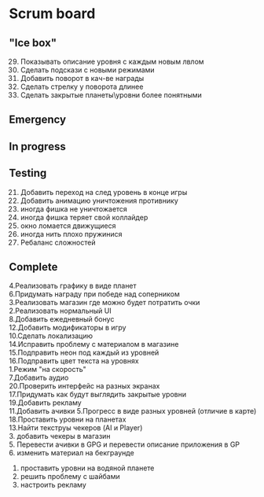 # Scrum board

"Ice box"
--------------------- 
29. Показывать описание уровня с каждым новым лвлом  
30. Сделать подскази с новыми режимами  
31. Добавить поворот в кач-ве награды  
32. Сделать стрелку у поворота длинее  
33. Сделать закрытые планеты\уровни более понятными  

Emergency
---------------------

In progress
---------------------

Testing
---------------------
21. Добавить переход на след уровень в конце игры  
28. Добавить анимацию уничтожения противнику 
24. иногда фишка не уничтожается  
25. иногда фишка теряет свой коллайдер  
26. окно ломается движущиеся  
27. иногда нить плохо пружинися  
22. Ребаланс сложностей  

Complete
---------------------
4.Реализовать графику в виде планет  
6.Придумать награду при победе над соперником  
3.Реализовать магазин где можно будет потратить очки  
2.Реализовать нормальный UI  
8.Добавить ежедневный бонус  
12.Добавить модификаторы в игру  
10.Сделать локализацию  
14.Исправить проблему с материалом в магазине  
15.Подправить неон под каждый из уровней  
16.Подправить цвет текста на уровнях  
1.Режим "на скорость"  
7.Добавить аудио  
20.Проверить интерфейс на разных экранах  
17.Придумать как будут выглядить закрытые уровни  
19.Добавить рекламу  
11.Добавить ачивки 
5.Прогресс в виде разных уровней (отличие в карте)  
18.Проставить уровни на планетах  
13.Найти текструы чекеров (AI и Player)  
3. добавить чекеры в магазин  
5. Перевести ачивки в GPG и перевести описание приложения в GP  
6. изменить материал на бекграунде  
1. проставить уровни на водяной планете  
2. решить проблему с шайбами  
4. настроить рекламу  
